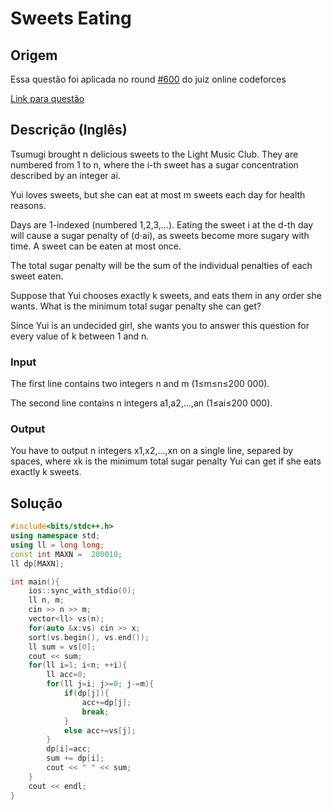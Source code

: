 # Sweets Eating

## Origem 

Essa questão foi aplicada no round [#600](https://codeforces.com/contest/1253) do juiz online codeforces

[Link para questão](https://codeforces.com/contest/1253/problem/C)

## Descrição (Inglês)

Tsumugi brought n delicious sweets to the Light Music Club. They are numbered from 1 to n, where the i-th sweet has a sugar concentration described by an integer ai.

Yui loves sweets, but she can eat at most m sweets each day for health reasons.

Days are 1-indexed (numbered 1,2,3,…). Eating the sweet i at the d-th day will cause a sugar penalty of (d⋅ai), as sweets become more sugary with time. A sweet can be eaten at most once.

The total sugar penalty will be the sum of the individual penalties of each sweet eaten.

Suppose that Yui chooses exactly k sweets, and eats them in any order she wants. What is the minimum total sugar penalty she can get?

Since Yui is an undecided girl, she wants you to answer this question for every value of k between 1 and n.

### Input
The first line contains two integers n and m (1≤m≤n≤200 000).

The second line contains n integers a1,a2,…,an (1≤ai≤200 000).

### Output
You have to output n integers x1,x2,…,xn on a single line, separed by spaces, where xk is the minimum total sugar penalty Yui can get if she eats exactly k sweets.

## Solução 


```c++
#include<bits/stdc++.h>
using namespace std;
using ll = long long;
const int MAXN =  200010; 
ll dp[MAXN];

int main(){
	ios::sync_with_stdio(0);
	ll n, m;
	cin >> n >> m;
	vector<ll> vs(n);
	for(auto &x:vs) cin >> x;
	sort(vs.begin(), vs.end());
	ll sum = vs[0];
	cout << sum;
	for(ll i=1; i<n; ++i){
		ll acc=0;
		for(ll j=i; j>=0; j-=m){
			if(dp[j]){
				acc+=dp[j];
				break;
			}
			else acc+=vs[j];
		}
		dp[i]=acc;
		sum += dp[i];
		cout << " " << sum;
	}
	cout << endl;
}
```
